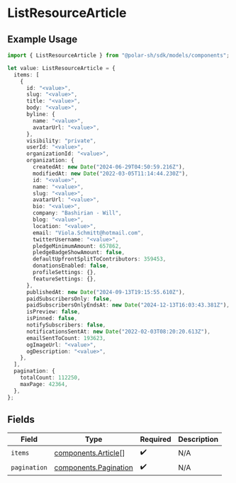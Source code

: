 # ListResourceArticle

## Example Usage

```typescript
import { ListResourceArticle } from "@polar-sh/sdk/models/components";

let value: ListResourceArticle = {
  items: [
    {
      id: "<value>",
      slug: "<value>",
      title: "<value>",
      body: "<value>",
      byline: {
        name: "<value>",
        avatarUrl: "<value>",
      },
      visibility: "private",
      userId: "<value>",
      organizationId: "<value>",
      organization: {
        createdAt: new Date("2024-06-29T04:50:59.216Z"),
        modifiedAt: new Date("2022-03-05T11:14:44.230Z"),
        id: "<value>",
        name: "<value>",
        slug: "<value>",
        avatarUrl: "<value>",
        bio: "<value>",
        company: "Bashirian - Will",
        blog: "<value>",
        location: "<value>",
        email: "Viola.Schmitt@hotmail.com",
        twitterUsername: "<value>",
        pledgeMinimumAmount: 657862,
        pledgeBadgeShowAmount: false,
        defaultUpfrontSplitToContributors: 359453,
        donationsEnabled: false,
        profileSettings: {},
        featureSettings: {},
      },
      publishedAt: new Date("2024-09-13T19:15:55.610Z"),
      paidSubscribersOnly: false,
      paidSubscribersOnlyEndsAt: new Date("2024-12-13T16:03:43.381Z"),
      isPreview: false,
      isPinned: false,
      notifySubscribers: false,
      notificationsSentAt: new Date("2022-02-03T08:20:20.613Z"),
      emailSentToCount: 193623,
      ogImageUrl: "<value>",
      ogDescription: "<value>",
    },
  ],
  pagination: {
    totalCount: 112250,
    maxPage: 42364,
  },
};
```

## Fields

| Field                                                          | Type                                                           | Required                                                       | Description                                                    |
| -------------------------------------------------------------- | -------------------------------------------------------------- | -------------------------------------------------------------- | -------------------------------------------------------------- |
| `items`                                                        | [components.Article](../../models/components/article.md)[]     | :heavy_check_mark:                                             | N/A                                                            |
| `pagination`                                                   | [components.Pagination](../../models/components/pagination.md) | :heavy_check_mark:                                             | N/A                                                            |